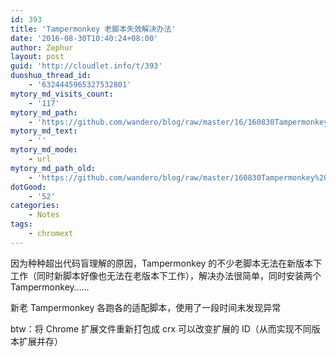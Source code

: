 ```yaml
---
id: 393
title: 'Tampermonkey 老脚本失效解决办法'
date: '2016-08-30T10:40:24+08:00'
author: Zephur
layout: post
guid: 'http://cloudlet.info/t/393'
duoshuo_thread_id:
    - '6324445965327532801'
mytory_md_visits_count:
    - '117'
mytory_md_path:
    - 'https://github.com/wandero/blog/raw/master/16/160830Tampermonkey%20%E8%80%81%E8%84%9A%E6%9C%AC%E5%A4%B1%E6%95%88%E8%A7%A3%E5%86%B3%E5%8A%9E%E6%B3%95.md'
mytory_md_text:
    - ''
mytory_md_mode:
    - url
mytory_md_path_old:
    - 'https://github.com/wandero/blog/raw/master/160830Tampermonkey%20%E8%80%81%E8%84%9A%E6%9C%AC%E5%A4%B1%E6%95%88%E8%A7%A3%E5%86%B3%E5%8A%9E%E6%B3%95.md'
dotGood:
    - '52'
categories:
    - Notes
tags:
    - chromext
---
```


因为种种超出代码盲理解的原因，Tampermonkey 的不少老脚本无法在新版本下工作（同时新脚本好像也无法在老版本下工作），解决办法很简单，同时安装两个 Tampermonkey……

新老 Tampermonkey 各跑各的适配脚本，使用了一段时间未发现异常

btw：将 Chrome 扩展文件重新打包成 crx 可以改变扩展的 ID（从而实现不同版本扩展并存）